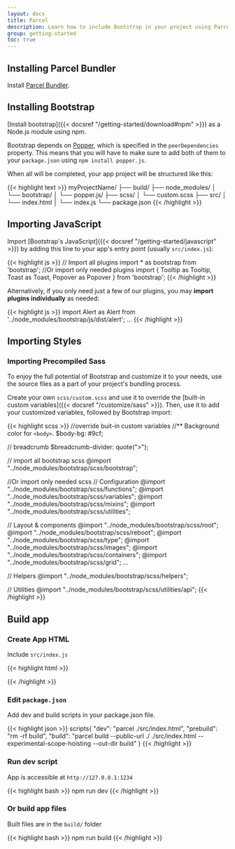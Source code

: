 ```yaml
---
layout: docs
title: Parcel
description: Learn how to include Bootstrap in your project using Parcel.
group: getting-started
toc: true
---
```


## Installing Parcel Bundler

Install [Parcel Bundler](https://en.parceljs.org/getting_started.html).

## Installing Bootstrap

[Install bootstrap]({{< docsref "/getting-started/download#npm" >}}) as a Node.js module using npm.

Bootstrap depends on [Popper](https://popper.js.org/), which is specified in the `peerDependencies` property.
This means that you will have to make sure to add both of them to your `package.json` using `npm install popper.js`.

When all will be completed, your app project will be structured like this:

{{< highlight text >}}
myProjectName/
├── build/
├── node_modules/
│   └── bootstrap/
│   └── popper.js/
├── scss/
│   └── custom.scss
├── src/
│   └── index.html
│   └── index.js
└── package.json
{{< /highlight >}}

## Importing JavaScript

Import [Bootstrap's JavaScript]({{< docsref "/getting-started/javascript" >}}) by adding this line to your app's entry point (usually `src/index.js`):

{{< highlight js >}}
// Import all plugins
import * as bootstrap from 'bootstrap';
//Or import only needed plugins
import { Tooltip as Tooltip, Toast as Toast, Popover as Popover } from 'bootstrap';
{{< /highlight >}}

Alternatively, if you only need just a few of our plugins, you may **import plugins individually** as needed:

{{< highlight js >}}
import Alert as Alert from '../node_modules/bootstrap/js/dist/alert';
...
{{< /highlight >}}

## Importing Styles

### Importing Precompiled Sass

To enjoy the full potential of Bootstrap and customize it to your needs, use the source files as a part of your project's bundling process.

Create your own `scss/custom.scss` and use it to override the [built-in custom variables]({{< docsref "/customize/sass" >}}). Then, use it to add your customized variables, followed by Bootstrap import:

{{< highlight scss >}}
//override buit-in custom variables
//** Background color for `<body>`.
$body-bg: #9cf;

// breadcrumb
$breadcrumb-divider: quote(">");

// import all bootstrap scss
@import "../node_modules/bootstrap/scss/bootstrap";

//Or import only needed scss
// Configuration
@import "../node_modules/bootstrap/scss/functions";
@import "../node_modules/bootstrap/scss/variables";
@import "../node_modules/bootstrap/scss/mixins";
@import "../node_modules/bootstrap/scss/utilities";

// Layout & components
@import "../node_modules/bootstrap/scss/root";
@import "../node_modules/bootstrap/scss/reboot";
@import "../node_modules/bootstrap/scss/type";
@import "../node_modules/bootstrap/scss/images";
@import "../node_modules/bootstrap/scss/containers";
@import "../node_modules/bootstrap/scss/grid";
...

// Helpers
@import "../node_modules/bootstrap/scss/helpers";

// Utilities
@import "../node_modules/bootstrap/scss/utilities/api";
{{< /highlight >}}

## Build app

### Create App HTML

Include `src/index.js`

{{< highlight html >}}
<!-- index.html -->
<!doctype html>
<html lang="en">
  <head>
    <!-- Required meta tags -->
    <meta charset="utf-8">
    <meta name="viewport" content="width=device-width, initial-scale=1">
  </head>
  <body>
    <!-- Here 👇 -->
    <script src="./index.js"></script>
  </body>
</html>
{{< /highlight >}}

### Edit `package.json`

Add dev and build scripts in your package.json file.

{{< highlight json >}}
scripts{
  "dev": "parcel ./src/index.html",
  "prebuild": "rm -rf build",
  "build": "parcel build --public-url ./ ./src/index.html --experimental-scope-hoisting  --out-dir build"
}
{{< /highlight >}}

### Run dev script

App is accessible at `http://127.0.0.1:1234`

{{< highlight bash >}}
npm run dev
{{< /highlight >}}

### Or build app files

Built files are in the `build/` folder

{{< highlight bash >}}
npm run build
{{< /highlight >}}

